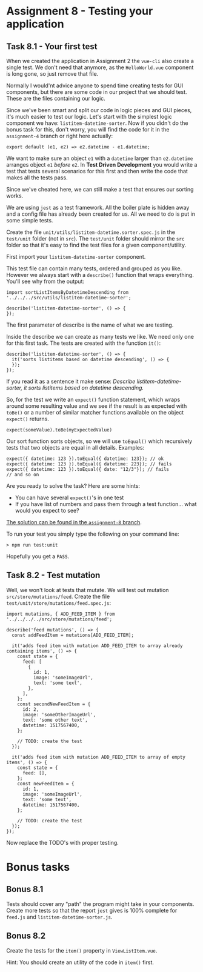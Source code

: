 Assignment 8 - Testing your application
=======================================

Task 8.1 - Your first test
--------

When we created the application in Assignment 2 the `vue-cli` also create a single test. We don't need that anymore, as 
the `HelloWorld.vue` component is long gone, so just remove that file.

Normally I would'nt advice anyone to spend time creating tests for GUI components, but there are some code in our project
that we should test. These are the files containing our logic.

Since we've been smart and split our code in logic pieces and GUI pieces, it's much easier to test our logic. Let's start
with the simplest logic component we have: `listitem-datetime-sorter`. Now if you didn't do the bonus task for this,
don't worry, you will find the code for it in the `assignment-4` branch or right here actually:

```
export default (e1, e2) => e2.datetime - e1.datetime;
```

We want to make sure an object `e1` with a `datetime` larger than `e2.datetime` arranges object `e1` *before* `e2`. 
In **Test Driven Development** you would write a test that tests several scenarios for this first and then write the 
code that makes all the tests pass.

Since we've cheated here, we can still make a test that ensures our sorting works.

We are using `jest` as a test framework. All the boiler plate is hidden away and a config file has already been created
for us. All we need to do is put in some simple tests.

Create the file `unit/utils/listitem-datetime.sorter.spec.js` in the `test/unit` folder (not in `src`). The `test/unit` folder should mirror the `src` folder so that it's easy to find the test files for a given component/utility.

First import your `listitem-datetime-sorter` component.

This test file can contain many tests, ordered and grouped as you like. However we always start with a `describe()` 
function that wraps everything. You'll see why from the output:

```
import sortListItemsByDatetimeDescending from '../../../src/utils/listitem-datetime-sorter';

describe('listitem-datetime-sorter', () => {
});
```

The first parameter of describe is the name of what we are testing.

Inside the describe we can create as many tests we like. We need only one for this first task. The tests are created
with the function `it()`:

```
describe('listitem-datetime-sorter', () => {
  it('sorts listitems based on datetime descending', () => {
  });
});
```
 
If you read it as a sentence it make sense: *Describe listitem-datetime-sorter, it sorts listitems based on datetime
descending.*

So, for the test we write an `expect()` function statement, which wraps around some resulting value and we see if the 
result is as expected with `toBe()` or a number of similar matcher functions available on the object `expect()`
returns.

```
expect(someValue).toBe(myExpectedValue)
```

Our sort function sorts objects, so we will use `toEqual()` which recursively tests that two objects are equal in all
details. Examples:

```
expect({ datetime: 123 }).toEqual({ datetime: 123}); // ok
expect({ datetime: 123 }).toEqual({ datetime: 223}); // fails
expect({ datetime: 123 }).toEqual({ date: "12/3"}); // fails
// and so on
```

Are you ready to solve the task? Here are some hints:
* You can have several `expect()`'s in one test
* If you have list of numbers and pass them through a test function... what would you expect to see?

[The solution can be found in the `assignment-8` branch](https://github.com/netcompanyno/tccs-frontend/blob/011bd3970670eb78d444ac88b04cca7d3485a667/test/unit/utils/listitem-datetime-sorter.test.js).

To run your test you simply type the following on your command line:

```
> npm run test:unit
```

Hopefully you get a `PASS`.


Task 8.2 - Test mutation
--------

Well, we won't look at tests that mutate. We will test out mutation `src/store/mutations/feed`. Create the file
`test/unit/store/mutations/feed.spec.js`: 

```
import mutations, { ADD_FEED_ITEM } from '../../../../src/store/mutations/feed';

describe('feed mutations', () => {
  const addFeedItem = mutations[ADD_FEED_ITEM];

  it('adds feed item with mutation ADD_FEED_ITEM to array already containing items', () => {
    const state = {
      feed: [
        {
          id: 1,
          image: 'someImageUrl',
          text: 'some text',
        },
      ],
    };
    const secondNewFeedItem = {
      id: 2,
      image: 'someOtherImageUrl',
      text: 'some other text',
      datetime: 1517567400,
    };

    // TODO: create the test
  });

  it('adds feed item with mutation ADD_FEED_ITEM to array of empty items', () => {
    const state = {
      feed: [],
    };
    const newFeedItem = {
      id: 1,
      image: 'someImageUrl',
      text: 'some text',
      datetime: 1517567400,
    };

    // TODO: create the test
  });
});
```

Now replace the TODO's with proper testing.


Bonus tasks
===========

Bonus 8.1
---------

Tests should cover any "path" the program might take in your components. Create more tests so that the report `jest` 
gives is 100% complete for `feed.js` and `listitem-datetime-sorter.js`.


Bonus 8.2
---------

Create the tests for the `item()` property in `ViewListItem.vue`. 

Hint: You should create an utility of the code in `item()` first.
